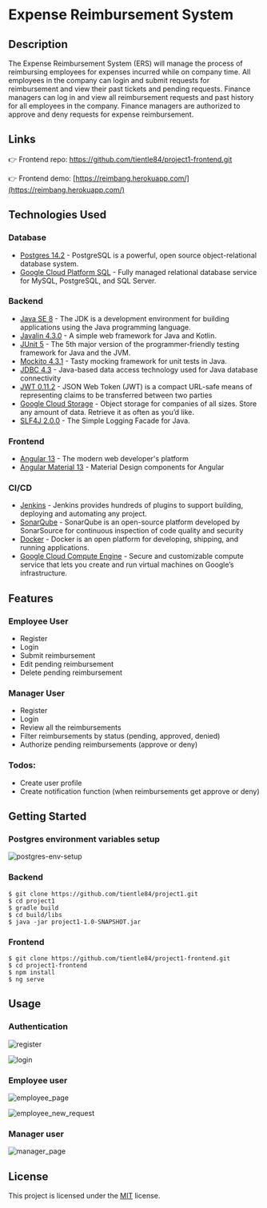 # Expense Reimbursement System

## Description

The Expense Reimbursement System (ERS) will manage the process of reimbursing employees for expenses incurred while on company time. All employees in the company can login and submit requests for reimbursement and view their past tickets and pending requests. Finance managers can log in and view all reimbursement requests and past history for all employees in the company. Finance managers are authorized to approve and deny requests for expense reimbursement.

## Links

👉 Frontend repo: https://github.com/tientle84/project1-frontend.git

👉 Frontend demo: [https://reimbang.herokuapp.com/](https://reimbang.herokuapp.com/)

## Technologies Used

### Database
* [Postgres 14.2](https://www.postgresql.org/) - PostgreSQL is a powerful, open source object-relational database system.
* [Google Cloud Platform SQL](https://cloud.google.com/sql) - Fully managed relational database service for MySQL, PostgreSQL, and SQL Server.

### Backend
* [Java SE 8](https://www.oracle.com/java/technologies/javase/javase8u211-later-archive-downloads.html) - The JDK is a development environment for building applications using the Java programming language.
* [Javalin 4.3.0](https://javalin.io/) - A simple web framework for Java and Kotlin.
* [JUnit 5](https://junit.org/junit5/) - The 5th major version of the programmer-friendly testing framework for Java and the JVM.
* [Mockito 4.3.1](https://site.mockito.org/) - Tasty mocking framework for unit tests in Java.
* [JDBC 4.3](https://docs.oracle.com/javase/tutorial/jdbc/basics/index.html) - Java-based data access technology used for Java database connectivity
* [JWT 0.11.2](https://jwt.io/) - JSON Web Token (JWT) is a compact URL-safe means of representing claims to be transferred between two parties
* [Google Cloud Storage](https://cloud.google.com/storage) - Object storage for companies of all sizes. Store any amount of data. Retrieve it as often as you’d like.
* [SLF4J 2.0.0](https://www.slf4j.org/) - The Simple Logging Facade for Java.

### Frontend
* [Angular 13](https://angular.io/) - The modern web developer's platform
* [Angular Material 13](https://material.angular.io/) - Material Design components for Angular

### CI/CD
* [Jenkins](https://www.jenkins.io/) - Jenkins provides hundreds of plugins to support building, deploying and automating any project.
* [SonarQube](https://sonarcloud.io/) - SonarQube is an open-source platform developed by SonarSource for continuous inspection of code quality and security
* [Docker](https://www.docker.com/) - Docker is an open platform for developing, shipping, and running applications.
* [Google Cloud Compute Engine](https://cloud.google.com/compute) - Secure and customizable compute service that lets you create and run virtual machines on Google’s infrastructure.

## Features

### Employee User
* Register
* Login
* Submit reimbursement
* Edit pending reimbursement
* Delete pending reimbursement

### Manager User
* Register
* Login
* Review all the reimbursements
* Filter reimbursements by status (pending, approved, denied)
* Authorize pending reimbursements (approve or deny)

### Todos:
* Create user profile
* Create notification function (when reimbursements get approve or deny)

## Getting Started

### Postgres environment variables setup

![postgres-env-setup](/imgs/postgres_env_setup.png)
   
### Backend
```
$ git clone https://github.com/tientle84/project1.git
$ cd project1
$ gradle build
$ cd build/libs
$ java -jar project1-1.0-SNAPSHOT.jar
```

### Frontend
```
$ git clone https://github.com/tientle84/project1-frontend.git
$ cd project1-frontend
$ npm install
$ ng serve
```

## Usage

### Authentication

![register](/imgs/register.png)

![login](/imgs/login.png)

### Employee user

![employee_page](/imgs/employee_page.png)

![employee_new_request](/imgs/employee_new_request.png)

### Manager user

![manager_page](/imgs/manager_page.png)

## License

This project is licensed under the [MIT](https://choosealicense.com/licenses/mit/) license.
